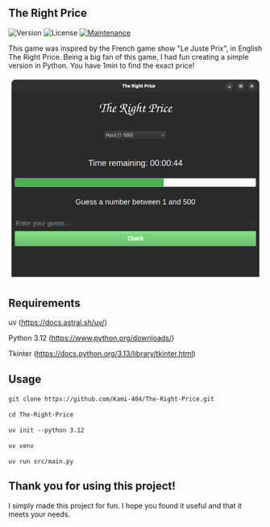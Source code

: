 ## The Right Price

![Version](https://img.shields.io/badge/version-1.0.0-blue)
![License](https://img.shields.io/badge/license-GPL%20v3-800080?style=flat-square)
[![Maintenance](https://img.shields.io/badge/Maintained%3F-yes-green.svg)](https://GitHub.com/Naereen/StrapDown.js/graphs/commit-activity)

This game was inspired by the French game show "Le Juste Prix", in English The Right Price. Being a big fan of this game, I had fun creating a simple version in Python. You have 1min to find the exact price! 

![game image](image/game.png)

## Requirements

uv (https://docs.astral.sh/uv/)

Python 3.12 (https://www.python.org/downloads/)

Tkinter (https://docs.python.org/3.13/library/tkinter.html)


## Usage

``` git clone https://github.com/Kami-404/The-Right-Price.git ```

``` cd The-Right-Price ```

``` uv init --python 3.12 ```

``` uv venv ```

``` uv run src/main.py ```

## Thank you for using this project!

I simply made this project for fun. I hope you found it useful and that it meets your needs.